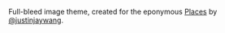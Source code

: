Full-bleed image theme, created for the eponymous [Places](https://github.com/justinjaywang/places) by [@justinjaywang](http://justinjaywang.com).
